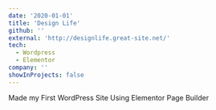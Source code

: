 ```yaml
---
date: '2020-01-01'
title: 'Design Life'
github: ''
external: 'http://designlife.great-site.net/'
tech:
  - Wordpress
  - Elementor
company: ''
showInProjects: false
---
```


Made my First WordPress Site Using Elementor Page Builder

